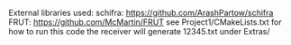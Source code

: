 External libraries used:
schifra: https://github.com/ArashPartow/schifra
FRUT: https://github.com/McMartin/FRUT
see Project1/CMakeLists.txt for how to run this code
the receiver will generate 12345.txt under Extras/